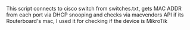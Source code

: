 This script connects to cisco switch from switches.txt, gets MAC ADDR from each port via DHCP snooping and checks via macvendors API if its Routerboard's mac, I used it for checking if the device is MikroTik 
